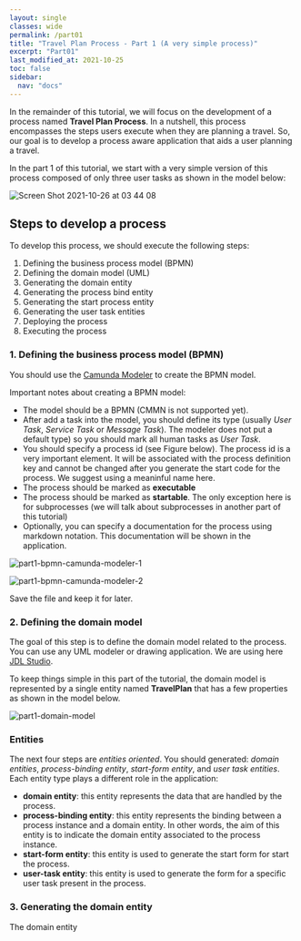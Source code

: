 ```yaml
---
layout: single
classes: wide
permalink: /part01
title: "Travel Plan Process - Part 1 (A very simple process)"
excerpt: "Part01"
last_modified_at: 2021-10-25
toc: false
sidebar:
  nav: "docs"
---
```


In the remainder of this tutorial, we will focus on the development of a process named **Travel Plan Process**. 
In a nutshell, this process encompasses the steps users execute when they are planning a travel. 
So, our goal is to develop a process aware application that aids a user planning a travel.

In the part 1 of this tutorial, we start with a very simple version of this process composed of only three user tasks as shown in the model below:


![Screen Shot 2021-10-26 at 03 44 08](https://user-images.githubusercontent.com/4369840/138831528-92b68f4a-a578-40f9-8234-6be1d4fd9db6.png)

## Steps to develop a process

To develop this process, we should execute the following steps:

1. Defining the business process model (BPMN)
1. Defining the domain model (UML)
1. Generating the domain entity
1. Generating the process bind entity
1. Generating the start process entity
1. Generating the user task entities
1. Deploying the process
1. Executing the process

### 1. Defining the business process model (BPMN)

You should use the [Camunda Modeler](https://camunda.com/download/modeler/) to create the BPMN model.

Important notes about creating a BPMN model:

* The model should be a BPMN (CMMN is not supported yet).
* After add a task into the model, you should define its type (usually *User Task*, *Service Task* or *Message Task*). The modeler does not put a default type) so you should mark all human tasks as *User Task*.
* You should specify a process id (see Figure below). The process id is a very important element. It will be associated with the process definition key and cannot be changed after you generate the start code for the process. We suggest using a meaninful name here.
* The process should be marked as **executable**
* The process should be marked as **startable**. The only exception here is for subprocesses (we will talk about subprocesses in another part of this tutorial)
* Optionally, you can specify a documentation for the process using markdown notation. This documentation will be shown in the application.


![part1-bpmn-camunda-modeler-1](https://user-images.githubusercontent.com/4369840/138925859-68a83823-be05-41e8-bfc0-40f902316648.png)

![part1-bpmn-camunda-modeler-2](https://user-images.githubusercontent.com/4369840/138925863-224e2203-0e04-4888-b6ed-e4b3c4990938.png)


Save the file and keep it for later.


### 2. Defining the domain model

The goal of this step is to define the domain model related to the process. You can use any UML modeler or drawing application. We are using here [JDL Studio](https://www.jhipster.tech/jdl-studio/).

To keep things simple in this part of the tutorial, the domain model is represented by a single entity named **TravelPlan** that has a few properties as shown in the model below.

![part1-domain-model](https://user-images.githubusercontent.com/4369840/139011411-5550fc46-9d6c-4155-8754-cb2ec2f56ddf.png)

### Entities

The next four steps are *entities oriented*. You should generated: *domain entities*, *process-binding entity*, *start-form entity*, and *user task entities*. Each entity type plays a different role in the application:

* **domain entity**: this entity represents the data that are handled by the process. 
* **process-binding entity**: this entity represents the binding between a process instance and a domain entity. In other words, the aim of this entity is to indicate the domain entity associated to the process instance.
* **start-form entity**: this entity is used to generate the start form for start the process.
* **user-task entity**: this entity is used to generate the form for a specific user task present in the process.



### 3. Generating the domain entity

The domain entity 




